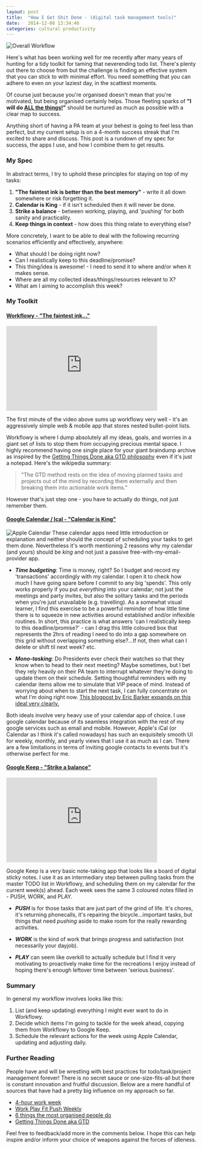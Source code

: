 ```yaml
---
layout: post
title:  "How I Get Shit Done - (digital task management tools)"
date:   2014-12-08 13:34:46
categories: cultural productivity
---
```

![Overall Workflow](/public/images/flow2.png "Overall Workflow")

Here's what has been working well for me recently after many years of hunting for a tidy toolkit for taming that neverending todo list. There's plenty out there to choose from but the challenge is finding an effective system that you can stick to with minimal effort. You need something that you can adhere to even on your laziest day, in the scattiest moments.

Of course just because you're organised doesn't mean that you're motivated, but being organised certainly helps. Those fleeting sparks of **"I will do [ALL the things!](http://hyperboleandahalf.blogspot.ch/2010/06/this-is-why-ill-never-be-adult.html)"** should be nurtured as much as possible with a clear map to success.

Anything short of having a PA team at your behest is going to feel less than perfect, but my current setup is on a 4-month success streak that I'm excited to share and discuss. This post is a rundown of my spec for success, the apps I use, and how I combine them to get results.

### My Spec
In abstract terms, I try to uphold these principles for staying on top of my tasks:

1. **"The faintest ink is better than the best memory"** - write it all down somewhere or risk forgetting it.
2. **Calendar is King** - if it isn't scheduled then it will never be done.
3. **Strike a balance** - between working, playing, and 'pushing' for both sanity and practicality.
4. **Keep things in context** - how does this thing relate to everything else?

More concretely, I want to be able to deal with the following recurring scenarios efficiently and effectively, anywhere:

* What should I be doing right now?
* Can I realistically keep to this deadline/promise?
* This thing/idea is awesome! - I need to send it to where and/or when it makes sense.
* Where are all my collected ideas/things/resources relevant to X?
* What am I aiming to accomplish this week?

### My Toolkit

#### [Workflowy - "The faintest ink..."](https://workflowy.com/)
<iframe width="400" height="225" src="https://www.youtube.com/embed/SOPYrxvojVo" frameborder="0" allowfullscreen></iframe>

The first minute of the video above sums up workflowy very well - it's an aggressively simple web & mobile app that stores nested bullet-point lists.

Workflowy is where I dump absolutely all my ideas, goals, and worries in a giant set of lists to stop them from occupying precious mental space. I highly recommend having one single place for your giant braindump archive as inspired by the [Getting Things Done aka GTD philosophy](http://en.wikipedia.org/wiki/Getting_Things_Done) even if it's just a notepad. Here's the wikipedia summary:

>"The GTD method rests on the idea of moving planned tasks and projects out of the mind by recording them externally and then breaking them into actionable work items."

However that's just step one - you have to actually do things, not just remember them.

#### [Google Calendar / Ical - "Calendar is King"](https://www.apple.com/osx/apps/#calendar)
![Apple Calendar](/public/images/iCal_yearly.png "Apple Calendar")
These calendar apps need little introduction or explanation and neither should the concept of scheduling your tasks to get them done. Nevertheless it's worth mentioning 2 reasons why my calendar (and yours) should be *king* and not just a passive free-with-my-email-provider app.

* _**Time budgeting**_: Time is money, right? So I budget and record my 'transactions' accordingly with my calendar. I open it to check how much I have going spare before I commit to any big 'spends'. This only works properly if you put _everything_ into your calendar; not just the meetings and party invites, but also the solitary tasks and the periods when you're just unavailable (e.g. travelling). As a somewhat visual learner, I find this exercise to be a powerful reminder of how little time there is to squeeze in new activities around established and/or inflexible routines.
In short, this practice is what answers 'can I realistically keep to this deadline/promise?' - can I drag this little coloured box that represents the 2hrs of reading I need to do into a gap somewhere on this grid without overlapping something else?...If not, then what can I delete or shift til next week? etc.

* _**Mono-tasking**_: Do Presidents ever check their watches so that they know when to head to their next meeting? Maybe sometimes, but I bet they rely heavily on their PA team to interrupt whatever they're doing to update them on their schedule. Setting thoughtful reminders with my calendar items allow me to simulate that VIP peace of mind. Instead of worrying about when to start the next task, I can fully concentrate on what I'm doing right now. [This blogpost by Eric Barker expands on this ideal very clearly.](http://www.bakadesuyo.com/2014/08/most-organized-people/)

Both ideals involve very heavy use of your calendar app of choice. I use google calendar because of its seamless integration with the rest of my google services such as email and mobile.
However, Apple's iCal (or Calendar as I think it's called nowadays) has such an exquisitely smooth UI for weekly, monthly, and yearly views that I use it as much as I can. There are a few limitations in terms of inviting google contacts to events but it's otherwise perfect for me.

#### [Google Keep - "Strike a balance"](https://play.google.com/store/apps/details?id=com.google.android.keep&hl=en)
<iframe width="400" height="225" src="https://www.youtube.com/embed/UbvkHEDvw-o" frameborder="0" allowfullscreen></iframe>

Google Keep is a very basic note-taking app that looks like a board of digital sticky notes. I use it as an intermediary step between pulling tasks from the master TODO list in Workflowy, and scheduling them on my calendar for the current week(s) ahead. Each week sees the same 3 coloured notes filled in - PUSH, WORK, and PLAY.

* _**PUSH**_ is for those tasks that are just part of the grind of life. It's chores, it's returning phonecalls, it's repairing the bicycle...important tasks, but things that need _pushing_ aside to make room for the really rewarding activities.

* _**WORK**_ is the kind of work that brings progress and satisfaction (not necessarily your dayjob).

* _**PLAY**_ can seem like overkill to actually schedule but I find it very motivating to proactively make time for the recreations I enjoy instead of hoping there's enough leftover time between 'serious business'.

### Summary

In general my workflow involves looks like this:

1. List (and keep updating) everything I might ever want to do in Workflowy.
2. Decide which items I'm going to tackle for the week ahead, copying them from Workflowy to Google Keep.
3. Schedule the relevant actions for the week using Apple Calendar, updating and adjusting daily.

### Further Reading
People have and will be wrestling with best practices for todo/task/project management forever! There is no secret sauce or one-size-fits-all but there is constant innovation and fruitful discussion. Below are a mere handful of sources that have had a pretty big influence on my approach so far.

* [4-hour work week](http://www.amazon.com/4-Hour-Workweek-Anywhere-Expanded-Updated/dp/0307465357/ref=asap_bc?ie=UTF8)
* [Work Play Fit Push Weekly](http://www.fastcompany.com/3008409/dialed/how-schedule-your-day-peak-creative-performance)
* [6 things the most organised people do](http://www.bakadesuyo.com/2014/08/most-organized-people/)
* [Getting Things Done aka GTD](http://en.wikipedia.org/wiki/Getting_Things_Done)

Feel free to feedback/add more in the comments below. I hope this can help inspire and/or inform your choice of weapons against the forces of idleness.
